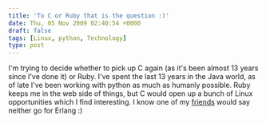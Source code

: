 ```yaml
---
title: 'To C or Ruby that is the question :)'
date: Thu, 05 Nov 2009 02:40:54 +0000
draft: false
tags: [Linux, python, Technology]
type: post
---
```


I'm trying to decide whether to pick up C again (as it's been almost 13 years since I've done it) or Ruby. I've spent the last 13 years in the Java world, as of late I've been working with python as much as humanly possible. Ruby keeps me in the web side of things, but C would open up a bunch of Linux opportunities which I find interesting. I know one of my [friends](http://weblog.hypotheticalabs.com/) would say neither go for Erlang :) </thinking>